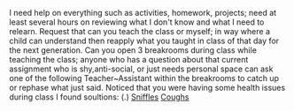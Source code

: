 I need help on everything such as activities, homework, projects; need at least several hours on reviewing what I don't know and what I need to relearn. Request that can you teach the class or myself; in way where a child can understand then reapply what you taught in class of that day for the next generation. Can you open 3 breakrooms during class while teaching the class; anyone who has a question about that current assignment who is shy,anti-social, or just needs personal space can ask one of the following Teacher~Assistant within the breakrooms to catch up or rephase what just said.
Noticed that you were having some health issues during class I found soultions:
(.) [Sniffles](https://www.healthline.com/health/sniffles) [Coughs](https://www.healthline.com/health/cold-flu/sore-throat-natural-remedies)